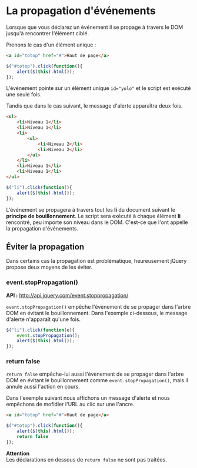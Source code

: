 # La propagation d'événements

Lorsque que vous déclarez un événement il se propage à travers le DOM jusqu'à rencontrer l'élément ciblé.

Prenons le cas d'un élément unique :

```html
<a id="totop" href="#">Haut de page</a>

```

```js
$("#totop").click(function(){
    alert($(this).html());
});
```

L'événement pointe sur un élément unique `id="yolo"` et le script est exécuté une seule fois.

Tandis que dans le cas suivant, le message d'alerte apparaîtra deux fois.

```html
<ul>
    <li>Niveau 1</li>
    <li>Niveau 1</li>
    <li>
        <ul>
            <li>Niveau 2</li>
            <li>Niveau 2</li>
        </ul>
    </li>
    <li>Niveau 1</li>
    <li>Niveau 1</li>
</ul>
```

```js
$("li").click(function(){
    alert($(this).html());
});
```


L'événement se propagera à travers tout les **li** du document suivant le **principe de bouillonnement**.
Le script sera exécuté à chaque élément **li** rencontré, peu importe son niveau dans le DOM.
C'est-ce que l'ont appelle la propagation d'événements.

## Éviter la propagation

Dans certains cas la propagation est problématique, heureusement jQuery propose deux moyens de les éviter.

### event.stopPropagation()

**API :** http://api.jquery.com/event.stoppropagation/

`event.stopPropagation()` empêche l'évènement de se propager dans l'arbre DOM en évitant le bouillonnement.
Dans l'exemple ci-dessous, le message d'alerte n'apparaît qu'une fois.

```js
$("li").click(function(e){
    event.stopPropagation();
    alert($(this).html());
});
```

### return false

`return false` empêche-lui aussi l'évènement de se propager dans l'arbre DOM en évitant le bouillonnement comme `event.stopPropagation()`, mais il annule aussi l'action en cours.

Dans l'exemple suivant nous affichons un message d'alerte et nous empêchons de mofidier l'URL au clic sur une l'ancre.

```html
<a id="totop" href="#">Haut de page</a>

```

```js
$("#totop").click(function(){
    alert($(this).html());
    return false
});
```

**Attention**<br/>
Les déclarations en dessous de `return false` ne sont pas traitées.








